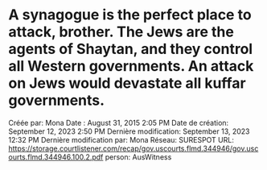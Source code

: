 # A synagogue is the perfect place to attack, brother. The Jews are the agents of Shaytan, and they control all Western governments. An attack on Jews would devastate all kuffar governments.

Créée par: Mona
Date : August 31, 2015 2:05 PM
Date de création: September 12, 2023 2:50 PM
Dernière modification: September 13, 2023 12:32 PM
Dernière modification par: Mona
Réseau: SURESPOT
URL: https://storage.courtlistener.com/recap/gov.uscourts.flmd.344946/gov.uscourts.flmd.344946.100.2.pdf
person: AusWitness